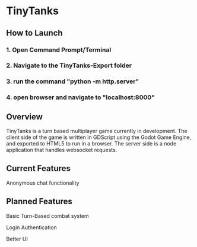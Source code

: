 # TinyTanks

## How to Launch

### 1. Open Command Prompt/Terminal

### 2. Navigate to the TinyTanks-Export folder

### 3. run the command "python -m http.server"

### 4. open browser and navigate to "localhost:8000"

## Overview

TinyTanks is a turn based multiplayer game currently in development. The client side of the game is written in GDScript using the Godot Game Engine, and exported to HTML5 to run in a browser. The server side is a node application that handles websocket requests.

## Current Features

Anonymous chat functionality

## Planned Features

Basic Turn-Based combat system

Login Authentication

Better UI
